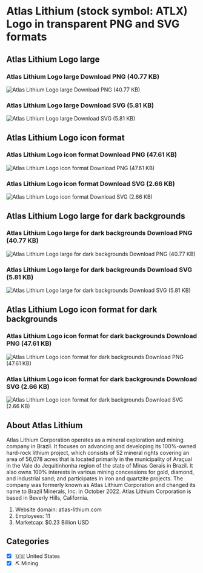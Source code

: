 # Atlas Lithium (stock symbol: ATLX) Logo in transparent PNG and SVG formats

## Atlas Lithium Logo large

### Atlas Lithium Logo large Download PNG (40.77 KB)

![Atlas Lithium Logo large Download PNG (40.77 KB)](/img/orig/ATLX_BIG-013b3323.png)

### Atlas Lithium Logo large Download SVG (5.81 KB)

![Atlas Lithium Logo large Download SVG (5.81 KB)](/img/orig/ATLX_BIG-e4a6b7c0.svg)

## Atlas Lithium Logo icon format

### Atlas Lithium Logo icon format Download PNG (47.61 KB)

![Atlas Lithium Logo icon format Download PNG (47.61 KB)](/img/orig/ATLX-a673fb3c.png)

### Atlas Lithium Logo icon format Download SVG (2.66 KB)

![Atlas Lithium Logo icon format Download SVG (2.66 KB)](/img/orig/ATLX-c7d973bf.svg)

## Atlas Lithium Logo large for dark backgrounds

### Atlas Lithium Logo large for dark backgrounds Download PNG (40.77 KB)

![Atlas Lithium Logo large for dark backgrounds Download PNG (40.77 KB)](/img/orig/ATLX_BIG.D-98053417.png)

### Atlas Lithium Logo large for dark backgrounds Download SVG (5.81 KB)

![Atlas Lithium Logo large for dark backgrounds Download SVG (5.81 KB)](/img/orig/ATLX_BIG.D-e4e75197.svg)

## Atlas Lithium Logo icon format for dark backgrounds

### Atlas Lithium Logo icon format for dark backgrounds Download PNG (47.61 KB)

![Atlas Lithium Logo icon format for dark backgrounds Download PNG (47.61 KB)](/img/orig/ATLX.D-61423b2f.png)

### Atlas Lithium Logo icon format for dark backgrounds Download SVG (2.66 KB)

![Atlas Lithium Logo icon format for dark backgrounds Download SVG (2.66 KB)](/img/orig/ATLX.D-8e05fcea.svg)

## About Atlas Lithium

Atlas Lithium Corporation operates as a mineral exploration and mining company in Brazil. It focuses on advancing and developing its 100%-owned hard-rock lithium project, which consists of 52 mineral rights covering an area of 56,078 acres that is located primarily in the municipality of Araçuaí in the Vale do Jequitinhonha region of the state of Minas Gerais in Brazil. It also owns 100% interests in various mining concessions for gold, diamond, and industrial sand; and participates in iron and quartzite projects. The company was formerly known as Atlas Lithium Corporation and changed its name to Brazil Minerals, Inc. in October 2022. Atlas Lithium Corporation is based in Beverly Hills, California.

1. Website domain: atlas-lithium.com
2. Employees: 11
3. Marketcap: $0.23 Billion USD


## Categories
- [x] 🇺🇸 United States
- [x] ⛏️ Mining
